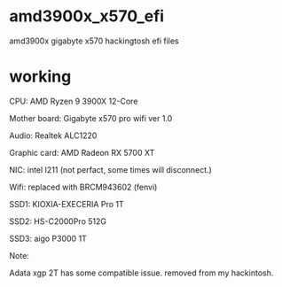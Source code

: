 # amd3900x_x570_efi
amd3900x gigabyte x570 hackingtosh efi files
# working

CPU: AMD Ryzen 9 3900X 12-Core 

Mother board: Gigabyte x570 pro wifi ver 1.0

Audio: Realtek ALC1220

Graphic card: AMD Radeon RX 5700 XT

NIC: intel I211 (not perfact, some times will disconnect.)

Wifi: replaced with BRCM943602 (fenvi)

SSD1: KIOXIA-EXECERIA Pro 1T

SSD2: HS-C2000Pro 512G

SSD3: aigo P3000  1T

Note: 

   Adata xgp 2T has some compatible issue. removed from my hackintosh.
